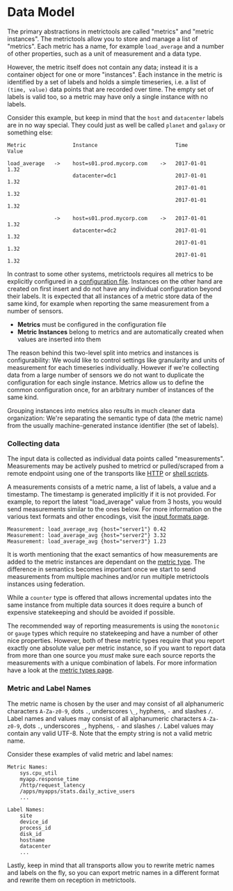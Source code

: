 Data Model
==========

The primary abstractions in metrictools are called "metrics" and "metric instances".
The metrictools allow you to store and manage a list of "metrics". Each metric
has a name, for example `load_average` and a number of other properties, such as
a unit of measurement and a data type.

However, the metric itself does not contain any data; instead it is a container
object for one or more "instances". Each instance in the metric is identified by
a set of labels and holds a simple timeseries, i.e. a list of `(time, value)`
data points that are recorded over time. The empty set of labels is valid too,
so a metric may have only a single instance with no labels.

Consider this example, but keep in mind that the `host` and `datacenter` labels
are in no way special. They could just as well be called `planet` and `galaxy`
or something else:


    Metric               Instance                         Time         Value

    load_average   ->    host=s01.prod.mycorp.com    ->   2017-01-01   1.32
                         datacenter=dc1                   2017-01-01   1.32
                                                          2017-01-01   1.32
                                                          2017-01-01   1.32

                   ->    host=s01.prod.mycorp.com    ->   2017-01-01   1.32
                         datacenter=dc2                   2017-01-01   1.32
                                                          2017-01-01   1.32
                                                          2017-01-01   1.32


In contrast to some other systems, metrictools requires all metrics to be explicitly
configured in a [configuration file](/documentation/configuration-file). Instances
on the other hand are created on first insert and do not have any individual
configuration beyond their labels. It is expected that all instances of a metric
store data of the same kind, for example when reporting the same measurement from
a number of sensors.

  - **Metrics** must be configured in the configuration file
  - **Metric Instances** belong to metrics and are automatically created when values are inserted into them

The reason behind this two-level split into metrics and instances is configurability:
We would like to control settings like granularity and units of measurement for
each timeseries individually. However if we're collecting data from a large number
of sensors we do not want to duplicate the configuration for each single instance.
Metrics allow us to define the common configuration once, for an arbitrary number
of instances of the same kind.

Grouping instances into metrics also results in much cleaner data organization:
We're separating the semantic type of data (the metric name) from the usually
machine-generated instance identifier (the set of labels).

### Collecting data

The input data is collected as individual data points called "measurements".
Measurements may be actively pushed to metricd or pulled/scraped from a remote
endpoint using one of the transports like [HTTP](/documentation/collect-data-via-http)
or [shell scripts](/documentation/collect-data-via-shell).

A measurements consists of a metric name, a list of labels, a value and a
timestamp. The timestamp is generated implicitly if it is not provided. For
example, to report the latest "load_average" value from 3 hosts, you would send
measurements similar to the ones below. For more information on the various text
formats and other encodings, visit the [input formats page](/documentation/sample-format).

    Measurement: load_average_avg {host="server1"} 0.42
    Measurement: load_average_avg {host="server2"} 3.32
    Measurement: load_average_avg {host="server3"} 1.23

It is worth mentioning that the exact semantics of how measurements are added to
the metric instances are dependant on the [metric type](/documentation/metric-types).
The difference in semantics becomes important once we start to send measurements
from multiple machines and/or run multiple metrictools instances using federation.

While a `counter` type is offered that allows incremental updates into the same
instance from multiple data sources it does require a bunch of expensive
statekeeping and should be avoided if possible.

The recommended way of reporting measurements is using the `monotonic` or `gauge`
types which require no statekeeping and have a number of other nice properties.
However, both of these metric types require that you report exactly one absolute
value per metric instance, so if you want to report data from more than one source
you _must_ make sure each source reports the measurements with a unique combination
of labels. For more information have a look at the [metric types page](/documentation/metric-types).

### Metric and Label Names

The metric name is chosen by the user and may consist of all alphanumeric
characters `A-Za-z0-9`, dots `.`, underscores `\_`, hyphens, `-` and slashes `/`.
Label names and values may consist of all alphanumeric characters `A-Za-z0-9`,
dots `.`, underscores `_`, hyphens, `-` and slashes `/`.  Label values may contain
any valid UTF-8. Note that the empty string is not a valid metric name.

Consider these examples of valid metric and label names:

    Metric Names:
        sys.cpu_util
        myapp.response_time
        /http/request_latency
        /apps/myapps/stats.daily_active_users
        ...

    Label Names:
        site
        device_id
        process_id
        disk_id
        hostname
        datacenter
        ...

Lastly, keep in mind that all transports allow you to rewrite metric names and
labels on the fly, so you can export metric names in a different format and
rewrite them on reception in metrictools.

